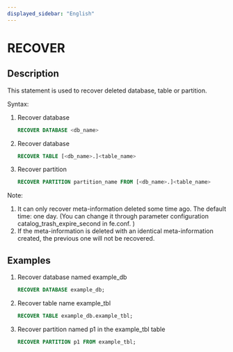 ```yaml
---
displayed_sidebar: "English"
---
```


# RECOVER

## Description

This statement is used to recover deleted database, table or partition.

Syntax:

1. Recover database

    ```sql
    RECOVER DATABASE <db_name>
    ```

2. Recover database

    ```sql
    RECOVER TABLE [<db_name>.]<table_name>
    ```

3. Recover partition

    ```sql
    RECOVER PARTITION partition_name FROM [<db_name>.]<table_name>
    ```

Note:

1. It can only recover meta-information deleted some time ago. The default time: one day. (You can change it through parameter configuration catalog_trash_expire_second in fe.conf. )
2. If the meta-information is deleted with an identical meta-information created, the previous one will not be recovered.

## Examples

1. Recover database named example_db

    ```sql
    RECOVER DATABASE example_db;
    ```

2. Recover table name example_tbl

    ```sql
    RECOVER TABLE example_db.example_tbl;
    ```

3. Recover partition named p1 in the example_tbl table

    ```sql
    RECOVER PARTITION p1 FROM example_tbl;
    ```
